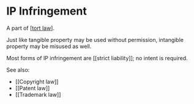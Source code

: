 # IP Infringement

A part of [[tort law]].

Just like tangible property may be used without permission, intangible property may be misused as well.

Most forms of IP infringement are [[strict liability]]; no intent is required.

See also:
- [[Copyright law]]
- [[Patent law]]
- [[Trademark law]]

[//begin]: # "Autogenerated link references for markdown compatibility"
[tort law]: tort-law.md "Tort Law"
[//end]: # "Autogenerated link references"
